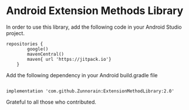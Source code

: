 # Android Extension Methods Library
In order to use this library, add the following code in your Android Studio project.

```
repositories {
        google()
        mavenCentral()
        maven{ url 'https://jitpack.io'}
    }
```

Add the following dependency in your Android build.gradle file

```

implementation 'com.github.Zunnorain:ExtensionMethodLibrary:2.0'

```

Grateful to all those who contributed.
